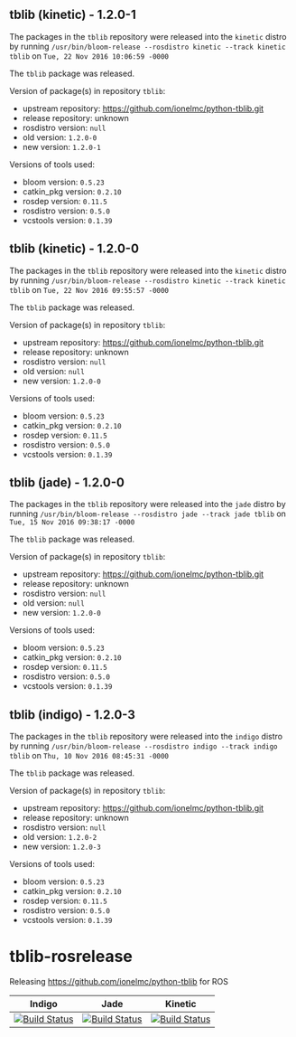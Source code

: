 ## tblib (kinetic) - 1.2.0-1

The packages in the `tblib` repository were released into the `kinetic` distro by running `/usr/bin/bloom-release --rosdistro kinetic --track kinetic tblib` on `Tue, 22 Nov 2016 10:06:59 -0000`

The `tblib` package was released.

Version of package(s) in repository `tblib`:

- upstream repository: https://github.com/ionelmc/python-tblib.git
- release repository: unknown
- rosdistro version: `null`
- old version: `1.2.0-0`
- new version: `1.2.0-1`

Versions of tools used:

- bloom version: `0.5.23`
- catkin_pkg version: `0.2.10`
- rosdep version: `0.11.5`
- rosdistro version: `0.5.0`
- vcstools version: `0.1.39`


## tblib (kinetic) - 1.2.0-0

The packages in the `tblib` repository were released into the `kinetic` distro by running `/usr/bin/bloom-release --rosdistro kinetic --track kinetic tblib` on `Tue, 22 Nov 2016 09:55:57 -0000`

The `tblib` package was released.

Version of package(s) in repository `tblib`:

- upstream repository: https://github.com/ionelmc/python-tblib.git
- release repository: unknown
- rosdistro version: `null`
- old version: `null`
- new version: `1.2.0-0`

Versions of tools used:

- bloom version: `0.5.23`
- catkin_pkg version: `0.2.10`
- rosdep version: `0.11.5`
- rosdistro version: `0.5.0`
- vcstools version: `0.1.39`


## tblib (jade) - 1.2.0-0

The packages in the `tblib` repository were released into the `jade` distro by running `/usr/bin/bloom-release --rosdistro jade --track jade tblib` on `Tue, 15 Nov 2016 09:38:17 -0000`

The `tblib` package was released.

Version of package(s) in repository `tblib`:

- upstream repository: https://github.com/ionelmc/python-tblib.git
- release repository: unknown
- rosdistro version: `null`
- old version: `null`
- new version: `1.2.0-0`

Versions of tools used:

- bloom version: `0.5.23`
- catkin_pkg version: `0.2.10`
- rosdep version: `0.11.5`
- rosdistro version: `0.5.0`
- vcstools version: `0.1.39`


## tblib (indigo) - 1.2.0-3

The packages in the `tblib` repository were released into the `indigo` distro by running `/usr/bin/bloom-release --rosdistro indigo --track indigo tblib` on `Thu, 10 Nov 2016 08:45:31 -0000`

The `tblib` package was released.

Version of package(s) in repository `tblib`:

- upstream repository: https://github.com/ionelmc/python-tblib.git
- release repository: unknown
- rosdistro version: `null`
- old version: `1.2.0-2`
- new version: `1.2.0-3`

Versions of tools used:

- bloom version: `0.5.23`
- catkin_pkg version: `0.2.10`
- rosdep version: `0.11.5`
- rosdistro version: `0.5.0`
- vcstools version: `0.1.39`


# tblib-rosrelease
Releasing https://github.com/ionelmc/python-tblib for ROS


| Indigo | Jade | Kinetic |
|:------:|:----:|:-------:|
| [![Build Status](https://travis-ci.org/asmodehn/tblib-rosrelease.svg?branch=release%2Findigo%2Ftblib)](https://travis-ci.org/asmodehn/tblib-rosrelease) | [![Build Status](https://travis-ci.org/asmodehn/tblib-rosrelease.svg?branch=release%2Fjade%2Ftblib)](https://travis-ci.org/asmodehn/tblib-rosrelease) | [![Build Status](https://travis-ci.org/asmodehn/tblib-rosrelease.svg?branch=release%2Fkinetic%2Ftblib)](https://travis-ci.org/asmodehn/tblib-rosrelease) |
